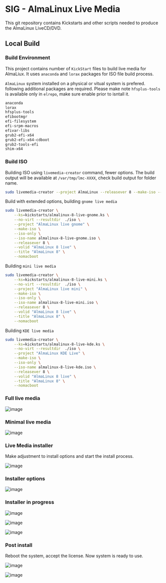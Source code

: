 # SIG - AlmaLinux Live Media

This git repository contains Kickstarts and other scripts needed to produce the AlmaLinux LiveCD/DVD.

## Local Build

### Build Environment

This project contains number of `KickStart` files to build live media for AlmaLiux. It uses `anaconda` and `lorax` packages for ISO file build process.

`AlmaLinux` system installed on a physical or vitual system is prefered. following additional packages are required. Please make note `hfsplus-tools` is available only in `elrepo`, make sure enable prior to isntall it.

```sh
anaconda
lorax
hfsplus-tools
efibootmgr 
efi-filesystem 
efi-srpm-macros 
efivar-libs 
grub2-efi-x64 
grub2-efi-x64-cdboot 
grub2-tools-efi 
shim-x64
```

### Build ISO

Building ISO using `livemedia-creator` command, fewer options. The build output will be available at `/var/tmp/lmc-XXXX`, check build output for folder name.

```sh
sudo livemedia-creator --project AlmaLinux --releasever 8 --make-iso --ks=kickstarts/almalinux-8-live-gnome.ks --no-virt
```

Build with extended options, building `gnome live media`

```sh
sudo livemedia-creator \
    --ks=kickstarts/almalinux-8-live-gnome.ks \
    --no-virt --resultdir  ./iso \
    --project "AlmaLinux live gnome" \
    --make-iso \
    --iso-only \
    --iso-name almalinux-8-live-gnome.iso \
    --releasever 8 \
    --volid "AlmaLinux 8 live" \
    --title "AlmaLinux 8" \
    --nomacboot 
```

Building `mini live media`

```sh
sudo livemedia-creator \
    --ks=kickstarts/almalinux-8-live-mini.ks \
    --no-virt --resultdir  ./iso \
    --project "AlmaLinux live mini" \
    --make-iso \
    --iso-only \
    --iso-name almalinux-8-live-mini.iso \
    --releasever 8 \
    --volid "AlmaLinux 8 live" \
    --title "AlmaLinux 8" \
    --nomacboot 
```

Building `KDE live media`

```sh
sudo livemedia-creator \
    --ks=kickstarts/almalinux-8-live-kde.ks \
    --no-virt --resultdir  ./iso \
    --project "AlmaLinux KDE Live" \
    --make-iso \
    --iso-only \
    --iso-name almalinux-8-live-kde.iso \
    --releasever 8 \
    --volid "AlmaLinux 8 live" \
    --title "AlmaLinux 8" \
    --nomacboot 
```

### Full live media

![image](https://user-images.githubusercontent.com/1273137/126790113-42c76349-cb33-4e21-a55a-fe59ff49459f.png)

### Minimal live media

![image](https://user-images.githubusercontent.com/1273137/126832606-52fc45c6-7bf2-4df0-b9c5-408e0b38af95.png)

### Live Media installer

Make adjustment to install options and start the install process.

![image](https://user-images.githubusercontent.com/1273137/126913694-e0f4ad15-e405-4764-a24c-8c63f5d5799c.png)

### Installer options

![image](https://user-images.githubusercontent.com/1273137/127050590-d52c0da5-320d-4489-8fcf-0059bc52d05d.png)

### Installer in progress

![image](https://user-images.githubusercontent.com/1273137/127050781-b9fb8284-bb7e-42f5-aa24-d7dfd7490965.png)

![image](https://user-images.githubusercontent.com/1273137/127051887-20990fe4-27e1-4133-b1f9-fa61bdce4e69.png)

![image](https://user-images.githubusercontent.com/1273137/127052376-2a8f88c9-a77e-4236-a721-6d502e35e0a7.png)

### Post install

Reboot the system, accept the license. Now system is ready to use.

![image](https://user-images.githubusercontent.com/1273137/127054222-2a94b1b5-b7ed-408c-9567-37dd105ddc91.png)

![image](https://user-images.githubusercontent.com/1273137/127054274-45668685-48c2-4dcb-800a-ccd7f8d4b2bd.png)
